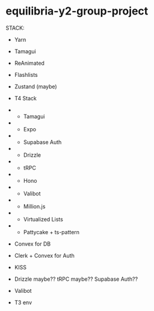 # equilibria-y2-group-project

STACK:

- Yarn
- Tamagui
- ReAnimated
- Flashlists
- Zustand (maybe)

- T4 Stack
- + Tamagui
- + Expo
- + Supabase Auth
- + Drizzle
- + tRPC
- + Hono
- + Valibot
- + Million.js
- + Virtualized Lists
- + Pattycake + ts-pattern

- Convex for DB
- Clerk + Convex for Auth
- KISS
- Drizzle maybe?? tRPC maybe?? Supabase Auth??
- Valibot
- T3 env
